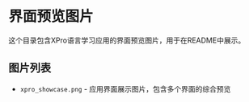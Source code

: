 # 界面预览图片

这个目录包含XPro语言学习应用的界面预览图片，用于在README中展示。

## 图片列表

- `xpro_showcase.png` - 应用界面展示图片，包含多个界面的综合预览 